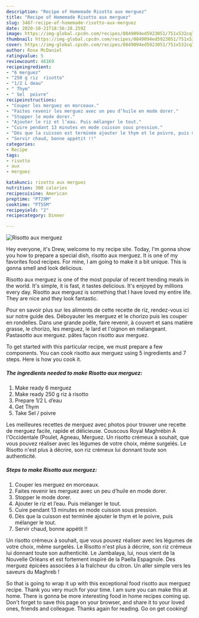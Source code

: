 ```yaml
---
description: "Recipe of Homemade Risotto aux merguez"
title: "Recipe of Homemade Risotto aux merguez"
slug: 3487-recipe-of-homemade-risotto-aux-merguez
date: 2020-10-21T18:56:28.259Z
image: https://img-global.cpcdn.com/recipes/0849094ed5923051/751x532cq70/risotto-aux-merguez-photo-principale-de-la-recette.jpg
thumbnail: https://img-global.cpcdn.com/recipes/0849094ed5923051/751x532cq70/risotto-aux-merguez-photo-principale-de-la-recette.jpg
cover: https://img-global.cpcdn.com/recipes/0849094ed5923051/751x532cq70/risotto-aux-merguez-photo-principale-de-la-recette.jpg
author: Rose McDaniel
ratingvalue: 5
reviewcount: 46169
recipeingredient:
- "6 merguez"
- "250 g riz  risotto"
- "1/2 L deau"
- " Thym"
- " Sel  poivre"
recipeinstructions:
- "Couper les merguez en morceaux."
- "Faites revenir les merguez avec un peu d’huile en mode dorer."
- "Stopper le mode dorer."
- "Ajouter le riz et l’eau. Puis mélanger le tout."
- "Cuire pendant 13 minutes en mode cuisson sous pression."
- "Dès que la cuisson est terminée ajouter le thym et le poivre, puis mélanger le tout."
- "Servir chaud, bonne appétit !!"
categories:
- Recipe
tags:
- risotto
- aux
- merguez

katakunci: risotto aux merguez 
nutrition: 300 calories
recipecuisine: American
preptime: "PT29M"
cooktime: "PT55M"
recipeyield: "2"
recipecategory: Dinner

---
```



![Risotto aux merguez](https://img-global.cpcdn.com/recipes/0849094ed5923051/751x532cq70/risotto-aux-merguez-photo-principale-de-la-recette.jpg)

Hey everyone, it's Drew, welcome to my recipe site. Today, I'm gonna show you how to prepare a special dish, risotto aux merguez. It is one of my favorites food recipes. For mine, I am going to make it a bit unique. This is gonna smell and look delicious.

Risotto aux merguez is one of the most popular of recent trending meals in the world. It's simple, it is fast, it tastes delicious. It's enjoyed by millions every day. Risotto aux merguez is something that I have loved my entire life. They are nice and they look fantastic.

Pour en savoir plus sur les aliments de cette recette de riz, rendez-vous ici sur notre guide des. Déboyauter les merguez et le chorizo puis les couper en rondelles. Dans une grande poêle, faire revenir, à couvert et sans matière grasse, le chorizo, les merguez, le lard et l&#39;oignon en mélangeant. Pastasotto aux merguez. pâtes façon risotto aux merguez.


To get started with this particular recipe, we must prepare a few components. You can cook risotto aux merguez using 5 ingredients and 7 steps. Here is how you cook it.

<!--inarticleads1-->

##### The ingredients needed to make Risotto aux merguez:

1. Make ready 6 merguez
1. Make ready 250 g riz à risotto
1. Prepare 1/2 L d’eau
1. Get  Thym
1. Take  Sel / poivre


Les meilleures recettes de merguez avec photos pour trouver une recette de merguez facile, rapide et délicieuse. Couscous Royal Maghrébin À l&#39;Occidentale (Poulet, Agneau, Merguez. Un risotto crémeux à souhait, que vous pouvez réaliser avec les légumes de votre choix, même surgelés. Le Risotto n&#39;est plus à décrire, son riz crémeux lui donnant toute son authenticité. 

<!--inarticleads2-->

##### Steps to make Risotto aux merguez:

1. Couper les merguez en morceaux.
1. Faites revenir les merguez avec un peu d’huile en mode dorer.
1. Stopper le mode dorer.
1. Ajouter le riz et l’eau. Puis mélanger le tout.
1. Cuire pendant 13 minutes en mode cuisson sous pression.
1. Dès que la cuisson est terminée ajouter le thym et le poivre, puis mélanger le tout.
1. Servir chaud, bonne appétit !!


Un risotto crémeux à souhait, que vous pouvez réaliser avec les légumes de votre choix, même surgelés. Le Risotto n&#39;est plus à décrire, son riz crémeux lui donnant toute son authenticité. Le Jambalaya, lui, nous vient de la Nouvelle Orléans et est fortement inspiré de la Paella Espagnole. Des merguez épicées associées à la fraîcheur du citron. Un aller simple vers les saveurs du Maghreb ! 

So that is going to wrap it up with this exceptional food risotto aux merguez recipe. Thank you very much for your time. I am sure you can make this at home. There is gonna be more interesting food in home recipes coming up. Don't forget to save this page on your browser, and share it to your loved ones, friends and colleague. Thanks again for reading. Go on get cooking!
